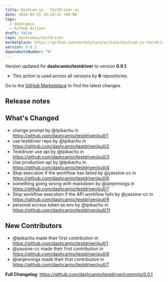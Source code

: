 ```yaml
---
title: Dashcam.io - TestDriver.ai
date: 2024-03-20 19:24:33 +00:00
tags:
  - dashcamio
  - GitHub Actions
draft: false
repo: dashcamio/testdriver
marketplace: https://github.com/marketplace/actions/dashcam-io-testdriver-ai
version: 0.0.1
dependentsNumber: "6"
---
```



Version updated for **dashcamio/testdriver** to version **0.0.1**.
- This action is used across all versions by **6** repositories.

Go to the [GitHub Marketplace](https://github.com/marketplace/actions/dashcam-io-testdriver-ai) to find the latest changes.

## Release notes

## What's Changed
* change prompt by @tpikachu in https://github.com/dashcamio/testdriver/pull/1
* use testdriver repo by @tpikachu in https://github.com/dashcamio/testdriver/pull/2
* Testdriver use api by @tpikachu in https://github.com/dashcamio/testdriver/pull/3
* Use production api by @tpikachu in https://github.com/dashcamio/testdriver/pull/4
* Stop execution if the workflow has failed by @yassine-cc in https://github.com/dashcamio/testdriver/pull/6
* something going wrong with markdown by @ianjennings in https://github.com/dashcamio/testdriver/pull/7
* Stop workflow execution if the API workflow fails by @yassine-cc in https://github.com/dashcamio/testdriver/pull/9
* personal access token as env by @tpikachu in https://github.com/dashcamio/testdriver/pull/11

## New Contributors
* @tpikachu made their first contribution in https://github.com/dashcamio/testdriver/pull/1
* @yassine-cc made their first contribution in https://github.com/dashcamio/testdriver/pull/6
* @ianjennings made their first contribution in https://github.com/dashcamio/testdriver/pull/7

**Full Changelog**: https://github.com/dashcamio/testdriver/commits/0.0.1
